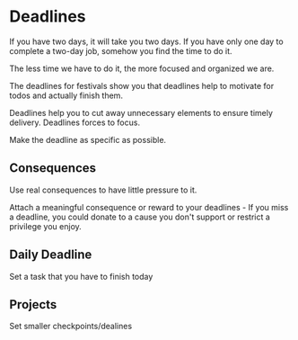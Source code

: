 # Deadlines
If you have two days, it will take you two days. If you have only one day to complete a two-day job, somehow you find the time to do it.

The less time we have to do it, the more focused and organized we are.

The deadlines for festivals show you that deadlines help to motivate for todos and actually finish them.

Deadlines help you to cut away unnecessary elements to ensure timely delivery.
Deadlines forces to focus.

Make the deadline as specific as possible.

## Consequences
Use real consequences to have little pressure to it.

Attach a meaningful consequence or reward to your deadlines - If you miss a deadline, you could donate to a cause you don't support or restrict a privilege you enjoy.


## Daily Deadline
Set a task that you have to finish today

## Projects
Set smaller checkpoints/dealines